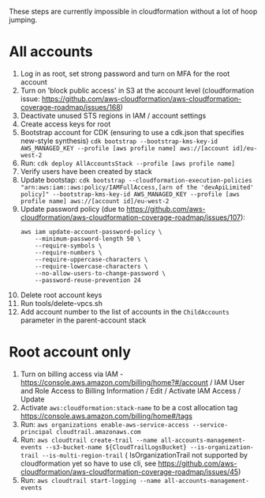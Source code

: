 These steps are currently impossible in cloudformation without a lot of hoop jumping.

# All accounts

1. Log in as root, set strong password and turn on MFA for the root account
1. Turn on 'block public access' in S3 at the account level (cloudformation issue: https://github.com/aws-cloudformation/aws-cloudformation-coverage-roadmap/issues/168)
1. Deactivate unused STS regions in IAM / account settings
1. Create access keys for root
1. Bootstrap account for CDK (ensuring to use a cdk.json that specifies new-style synthesis) `cdk bootstrap --bootstrap-kms-key-id AWS_MANAGED_KEY --profile [aws profile name] aws://[account id]/eu-west-2`
1. Run: `cdk deploy AllAccountsStack --profile [aws profile name]`
1. Verify users have been created by stack
1. Update bootstap: `cdk bootstrap --cloudformation-execution-policies "arn:aws:iam::aws:policy/IAMFullAccess,[arn of the 'devApiLimited' policy]" --bootstrap-kms-key-id AWS_MANAGED_KEY --profile [aws profile name] aws://[account id]/eu-west-2`
1. Update password policy (due to https://github.com/aws-cloudformation/aws-cloudformation-coverage-roadmap/issues/107):
   ```
   aws iam update-account-password-policy \
       --minimum-password-length 50 \
       --require-symbols \
       --require-numbers \
       --require-uppercase-characters \
       --require-lowercase-characters \
       --no-allow-users-to-change-password \
       --password-reuse-prevention 24
   ```
1. Delete root account keys
1. Run tools/delete-vpcs.sh
1. Add account number to the list of accounts in the `ChildAccounts` parameter in the parent-account stack

# Root account only

1. Turn on billing access via IAM - https://console.aws.amazon.com/billing/home?#/account / IAM User and Role Access to Billing Information / Edit / Activate IAM Access / Update
1. Activate `aws:cloudformation:stack-name` to be a cost allocation tag https://console.aws.amazon.com/billing/home#/tags
1. Run: `aws organizations enable-aws-service-access --service-principal cloudtrail.amazonaws.com`
1. Run: `aws cloudtrail create-trail --name all-accounts-management-events --s3-bucket-name ${CloudTrailLogsBucket} --is-organization-trail --is-multi-region-trail` ( IsOrganizationTrail not supported by cloudformation yet so have to use cli, see https://github.com/aws-cloudformation/aws-cloudformation-coverage-roadmap/issues/45)
1. Run: `aws cloudtrail start-logging --name all-accounts-management-events`
